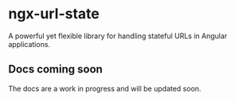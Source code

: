# ngx-url-state

A powerful yet flexible library for handling stateful URLs in Angular applications. 

## Docs coming soon

The docs are a work in progress and will be updated soon.
